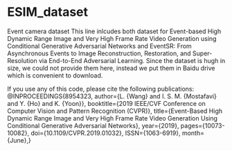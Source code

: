 # ESIM_dataset
Event camera dataset
This line inlcudes both dataset for Event-based High Dynamic Range Image and Very High Frame Rate Video Generation using Conditional Generative Adversarial Networks and EventSR: From Asynchronous Events to Image Reconstruction, Restoration, and Super-Resolution via End-to-End Adversarial Learning. 
Since the dataset is hugh in size, we could not provide them here, instead we put them in Baidu drive which is convenient to download.

If you use any of this code, please cite the following publications:
@INPROCEEDINGS{8954323,
author={L. {Wang} and I. S. M. {Mostafavi} and Y. {Ho} and K. {Yoon}},
booktitle={2019 IEEE/CVF Conference on Computer Vision and Pattern Recognition (CVPR)},
title={Event-Based High Dynamic Range Image and Very High Frame Rate Video Generation Using Conditional Generative Adversarial Networks},
year={2019},
pages={10073-10082},
doi={10.1109/CVPR.2019.01032},
ISSN={1063-6919},
month={June},}


